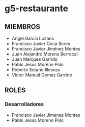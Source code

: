 # g5-restaurante
## MIEMBROS
- Angel García Lozano
- Francisco Javier Coca Sores
- Francisco Javier Jiménez Montes
- Juan Alejandro Moreno Berrocal
- Juan Marques Garrido
- Pablo Jesús Moreno Polo
- Roberto Sotano Illescas
- Victor Manuel Gomez Garrido

## ROLES
### Desarrolladores
- Francisco Javier Jimenez Montes<br/>
- Pablo Jesús Moreno Polo<br/>

